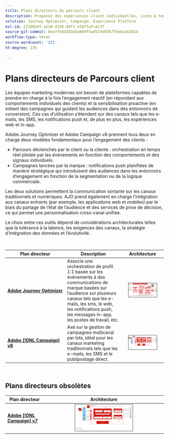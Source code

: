 ```yaml
---
title: Plans directeurs du parcours client
description: Proposez des expériences client individuelles, juste à temps et orchestrées sur plusieurs écrans.
solution: Journey Optimizer, Campaign, Experience Platform
exl-id: 273d024f-a220-4336-89f2-e3bffafcdc37
source-git-commit: 8ee7fe8d38343a669f5ad57e69367fbe6a3e1024
workflow-type: tm+mt
source-wordcount: '221'
ht-degree: 13%

---
```


# Plans directeurs de Parcours client

Les équipes marketing modernes ont besoin de plateformes capables de prendre en charge à la fois l’engagement réactif (en répondant aux comportements individuels des clients) et la sensibilisation proactive (en initiant des campagnes qui guident les audiences dans des entonnoirs de conversion). Ces cas d’utilisation s’étendent sur des canaux tels que les e-mails, les SMS, les notifications push et, de plus en plus, les expériences web et in-app.

Adobe Journey Optimizer et Adobe Campaign v8 prennent tous deux en charge deux modèles fondamentaux pour l’engagement des clients :

- Parcours déclenchés par le client ou la cliente : orchestration en temps réel pilotée par les événements en fonction des comportements et des signaux individuels.
- Campagnes lancées par la marque : notifications push planifiées de manière stratégique qui introduisent des audiences dans les entonnoirs d’engagement en fonction de la segmentation ou de la logique commerciale.

Les deux solutions permettent la communication sortante sur les canaux traditionnels et numériques. AJO prend également en charge l’intégration aux canaux entrants (par exemple, les applications web et mobiles) par le biais du partage de l’état de l’audience et des services de prise de décision, ce qui permet une personnalisation cross-canal unifiée.

Le choix entre ces outils dépend de considérations architecturales telles que la tolérance à la latence, les exigences des canaux, la stratégie d’intégration des données et l’évolutivité.

<br>

| Plan directeur | Description | Architecture |
|---|---|:---:|
| **[Adobe Journey Optimizer](journey-optimizer/journey-optimizer-overview.md)** | Associe une orchestration de profil 1:1 basée sur les événements à des communications de marque basées sur l’audience sur plusieurs canaux tels que les e-mails, les sms, le web, les notifications push, les messages in-app, les postes de travail, etc. | <img src="journey-optimizer/images/ajo-architecture.svg" alt="Architecture de référence du plan directeur Journey Optimizer" style="width:75%; border:1px solid #4a4a4a" class="modal-image" /> |
| **[Adobe [!DNL Campaign] v8](campaign-v8/campaign-v8-overview.md)** | Axé sur la gestion de campagnes multicanal par lots, idéal pour les canaux marketing traditionnels tels que les e-mails, les SMS et le publipostage direct. | <img src="campaign-v8/images/campaign-v8-architecture.svg" alt="Architecture de référence du plan directeur de Campaign v8" style="width:75%; border:1px solid #4a4a4a" class="modal-image" /> |

<br>

## Plans directeurs obsolètes

| Plan directeur | Architecture |
|---|:---:|
| **[Adobe [!DNL Campaign] v7](campaign-v7/campaign-v7-overview.md)** | <img src="campaign-v7/images/campaign-v7-architecture.svg" alt="Architecture de référence du plan directeur de Campaign v7" style="width:50%; border:1px solid #4a4a4a" class="modal-image" /> |